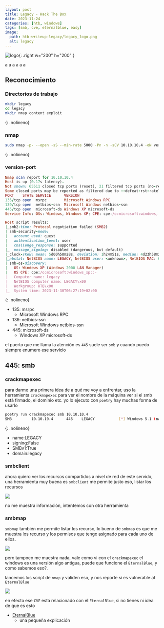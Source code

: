 ```yaml
---
layout: post
title: Legacy - Hack The Box
date: 2023-11-24
categories: [htb, windows]
tags: [smb, cve, eternalblue, easy]
image:
  path: htb-writeup-legacy/legacy_logo.png
  alt: legacy
---
```


![logo](htb-writeup-legacy/logo.png){: .right w="200" h="200" }

a
a
a
a
a
a

## Reconocimiento

### Directorios de trabajo

```bash
mkdir legacy
cd legacy
mkdir nmap content exploit
```
{: .nolineno}

### nmap

```bash
sudo nmap -p- --open -sS --min-rate 5000 -Pn -n -sCV 10.10.10.4 -oN version-port
```
{: .nolineno}

### version-port

```ruby
Nmap scan report for 10.10.10.4
Host is up (0.17s latency).
Not shown: 65511 closed tcp ports (reset), 21 filtered tcp ports (no-response)
Some closed ports may be reported as filtered due to --defeat-rst-ratelimit
PORT    STATE SERVICE      VERSION
135/tcp open  msrpc        Microsoft Windows RPC
139/tcp open  netbios-ssn  Microsoft Windows netbios-ssn
445/tcp open  microsoft-ds Windows XP microsoft-ds
Service Info: OSs: Windows, Windows XP; CPE: cpe:/o:microsoft:windows, cpe:/o:microsoft:windows_xp

Host script results:
|_smb2-time: Protocol negotiation failed (SMB2)
| smb-security-mode: 
|   account_used: guest
|   authentication_level: user
|   challenge_response: supported
|_  message_signing: disabled (dangerous, but default)
|_clock-skew: mean: 5d00h58m28s, deviation: 1h24m51s, median: 4d23h58m28s
|_nbstat: NetBIOS name: LEGACY, NetBIOS user: <unknown>, NetBIOS MAC: 005056b9c975 (VMware)
| smb-os-discovery: 
|   OS: Windows XP (Windows 2000 LAN Manager)
|   OS CPE: cpe:/o:microsoft:windows_xp::-
|   Computer name: legacy
|   NetBIOS computer name: LEGACY\x00
|   Workgroup: HTB\x00
|_  System time: 2023-11-30T06:27:19+02:00

```
{: .nolineno}

- 135: msrpc
	+ Microsoft Windows RPC
- 139: netbios-ssn
	+ Microsoft Windows netbios-ssn
- 445: microsoft-ds
	+ Windows XP microsoft-ds

el puerto que me llama la atención es `445` suele ser `smb` y cuando puedo siempre enumero ese servicio


## 445: smb

### crackmapexec

para darme una primera idea de a qué me voy a enfrentar, uso la herramienta `crackmapexec` para ver el nombre de la máquina
ver si el smb está firmado, el dominio etc. yo lo ejecuto con `poetry` hay muchas forma de usarlo

```bash
poetry run crackmapexec smb 10.10.10.4
SMB         10.10.10.4      445    LEGACY           [*] Windows 5.1 (name:LEGACY) (domain:legacy) (signing:False) (SMBv1:True)
```
{: .nolineno}

- name:LEGACY
- signing:False
- SMBv1:True
- domain:legacy

### smbclient

ahora quiero ver los recursos compartidos a nivel de red de este servido, una herramienta muy buena es `smbclient`
me permite justo eso, listar los recursos

![](htb-writeup-legacy/smbclient.png)

no me muestra información, intentemos con otra herramienta

### smbmap

`smbmap` también me permite listar los recurso, lo bueno de `smbmap` es que me muestra los recurso y los permisos
que tengo asignado para cada uno de ellos.

![](htb-writeup-legacy/smbmap.png) 

pero tampoco me muestra nada, vale como vi con el `crackmapexec` el windows es una versión algo antigua, puede que funcione
el `EternalBlue`, y como sabemos eso?.

lancemos los script de `nmap` y validen eso, y nos reporte si es vulnerable al `EternalBlue`

![](htb-writeup-legacy/eternal1.png)

en efecto ese `CVE` está relacionado con el `EternalBlue`, si no tienes ni idea de que es esto

- [EternalBlue](https://keepcoding.io/blog/que-es-ms17-010/)
	+ una pequeña explicación 

